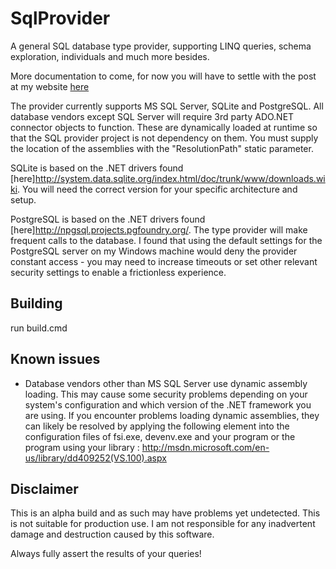 # SqlProvider

A general SQL database type provider, supporting LINQ queries, schema exploration, individuals and much more besides.

More documentation to come, for now you will have to settle with the post at my website [here](http://pinksquirrellabs.com/post/2013/12/09/The-Erasing-SQL-type-provider.aspx)

The provider currently supports MS SQL Server, SQLite and PostgreSQL.  All database vendors except SQL Server will require 3rd party ADO.NET connector objects to function.  These are dynamically loaded at runtime so that the SQL provider project is not dependency on them.  You must supply the location of the assemblies with the "ResolutionPath" static parameter.

SQLite is based on the .NET drivers found [here]http://system.data.sqlite.org/index.html/doc/trunk/www/downloads.wiki.  You will need the correct version for your specific architecture and setup.

PostgreSQL is based on the .NET drivers found [here]http://npgsql.projects.pgfoundry.org/.  The type provider will make frequent calls to the database.  I found that using the default settings for the PostgreSQL server on my Windows machine would deny the provider constant access - you may need to increase timeouts or set other relevant security settings to enable a frictionless experience.

## Building

run build.cmd

## Known issues

- Database vendors other than MS SQL Server use dynamic assembly loading.  This may cause some security problems depending on your system's configuration and which version of the .NET framework you are using.  If you encounter problems loading dynamic assemblies, they can likely be resolved by applying the following element into the configuration files of  fsi.exe, devenv.exe and your program or the program using your library : http://msdn.microsoft.com/en-us/library/dd409252(VS.100).aspx

## Disclaimer

This is an alpha build and as such may have problems yet undetected. This is not suitable for production use.  I am not responsible for any inadvertent damage and destruction caused by this software. 

Always fully assert the results of your queries!


